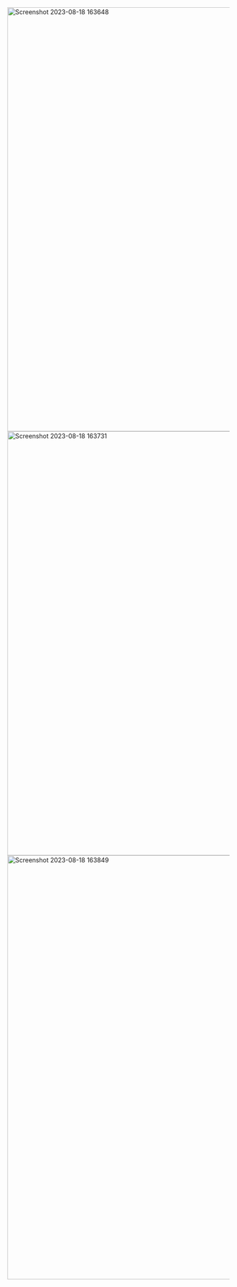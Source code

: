 
<img width="960" alt="Screenshot 2023-08-18 163648" src="https://github.com/satyam-02/txt-compressor/assets/91192090/c1f527f2-f135-46a0-8f71-7bd7be335e9f">
<br>
<img width="960" alt="Screenshot 2023-08-18 163731" src="https://github.com/satyam-02/txt-compressor/assets/91192090/2d2d4098-2d34-42d9-a387-864c25df0001">
<br>
<img width="960" alt="Screenshot 2023-08-18 163849" src="https://github.com/satyam-02/txt-compressor/assets/91192090/381c353b-aca9-43ec-9034-b3debfe99eb2">
